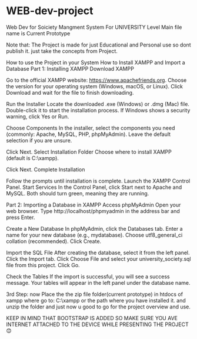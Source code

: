 # WEB-dev-project
Web Dev for Soiciety Mangment System For UNIVERSITY Level
Main file name is Current Prototype

Note that:
The Project is made for just Educational and Personal use so dont publish it. just take the concepts from Project.

How to use the Project in your System 
How to Install XAMPP and Import a Database
Part 1: Installing XAMPP
Download XAMPP

Go to the official XAMPP website: https://www.apachefriends.org.
Choose the version for your operating system (Windows, macOS, or Linux).
Click Download and wait for the file to finish downloading.

Run the Installer
Locate the downloaded .exe (Windows) or .dmg (Mac) file.
Double-click it to start the installation process.
If Windows shows a security warning, click Yes or Run.

Choose Components
In the installer, select the components you need (commonly: Apache, MySQL, PHP, phpMyAdmin).
Leave the default selection if you are unsure.

Click Next.
Select Installation Folder
Choose where to install XAMPP (default is C:\xampp).

Click Next.
Complete Installation

Follow the prompts until installation is complete.
Launch the XAMPP Control Panel.
Start Services
In the Control Panel, click Start next to Apache and MySQL.
Both should turn green, meaning they are running.

Part 2: Importing a Database in XAMPP
Access phpMyAdmin
Open your web browser.
Type http://localhost/phpmyadmin in the address bar and press Enter.

Create a New Database
In phpMyAdmin, click the Databases tab.
Enter a name for your new database (e.g., mydatabase).
Choose utf8_general_ci collation (recommended).
Click Create.

Import the SQL File
After creating the database, select it from the left panel.
Click the Import tab.
Click Choose File and select your university_society.sql file from this project.
Click Go.

Check the Tables
If the import is successful, you will see a success message.
Your tables will appear in the left panel under the database name.

3rd Step:
now Place the the zip file folder(current prototype) in htdocs of xampp where 
go to: C:\xampp or the path where you have installed it.
and unzip the folder and just now u good to go for the project overview and use.

KEEP IN MIND THAT BOOTSTRAP IS ADDED SO MAKE SURE YOU AVE INTERNET ATTACHED TO THE DEVICE WHILE PRESENTING THE PROJECT😊

